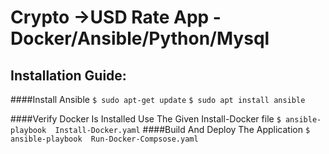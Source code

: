 # Crypto ->USD Rate App - Docker/Ansible/Python/Mysql

## Installation Guide:

####Install Ansible
`$ sudo apt-get update`
`$ sudo apt install ansible`

####Verify Docker Is Installed
Use The Given Install-Docker file
`$ ansible-playbook  Install-Docker.yaml`
####Build And Deploy The Application
`$ ansible-playbook  Run-Docker-Compsose.yaml`
